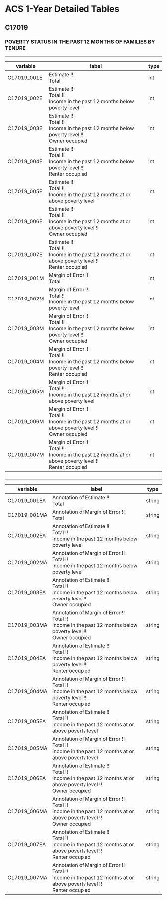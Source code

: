 # ACS 1-Year Detailed Tables

## C17019

### POVERTY STATUS IN THE PAST 12 MONTHS OF FAMILIES BY TENURE

___

| variable | label | type |
| ----- | ----- | ----- |
| C17019_001E | Estimate !!<br>Total | int |
| C17019_002E | Estimate !!<br>Total !!<br>Income in the past 12 months below poverty level | int |
| C17019_003E | Estimate !!<br>Total !!<br>Income in the past 12 months below poverty level !!<br>Owner occupied | int |
| C17019_004E | Estimate !!<br>Total !!<br>Income in the past 12 months below poverty level !!<br>Renter occupied | int |
| C17019_005E | Estimate !!<br>Total !!<br>Income in the past 12 months at or above poverty level | int |
| C17019_006E | Estimate !!<br>Total !!<br>Income in the past 12 months at or above poverty level !!<br>Owner occupied | int |
| C17019_007E | Estimate !!<br>Total !!<br>Income in the past 12 months at or above poverty level !!<br>Renter occupied | int |
| C17019_001M | Margin of Error !!<br>Total | int |
| C17019_002M | Margin of Error !!<br>Total !!<br>Income in the past 12 months below poverty level | int |
| C17019_003M | Margin of Error !!<br>Total !!<br>Income in the past 12 months below poverty level !!<br>Owner occupied | int |
| C17019_004M | Margin of Error !!<br>Total !!<br>Income in the past 12 months below poverty level !!<br>Renter occupied | int |
| C17019_005M | Margin of Error !!<br>Total !!<br>Income in the past 12 months at or above poverty level | int |
| C17019_006M | Margin of Error !!<br>Total !!<br>Income in the past 12 months at or above poverty level !!<br>Owner occupied | int |
| C17019_007M | Margin of Error !!<br>Total !!<br>Income in the past 12 months at or above poverty level !!<br>Renter occupied | int |
### 

___

| variable | label | type |
| ----- | ----- | ----- |
| C17019_001EA | Annotation of Estimate !!<br>Total | string |
| C17019_001MA | Annotation of Margin of Error !!<br>Total | string |
| C17019_002EA | Annotation of Estimate !!<br>Total !!<br>Income in the past 12 months below poverty level | string |
| C17019_002MA | Annotation of Margin of Error !!<br>Total !!<br>Income in the past 12 months below poverty level | string |
| C17019_003EA | Annotation of Estimate !!<br>Total !!<br>Income in the past 12 months below poverty level !!<br>Owner occupied | string |
| C17019_003MA | Annotation of Margin of Error !!<br>Total !!<br>Income in the past 12 months below poverty level !!<br>Owner occupied | string |
| C17019_004EA | Annotation of Estimate !!<br>Total !!<br>Income in the past 12 months below poverty level !!<br>Renter occupied | string |
| C17019_004MA | Annotation of Margin of Error !!<br>Total !!<br>Income in the past 12 months below poverty level !!<br>Renter occupied | string |
| C17019_005EA | Annotation of Estimate !!<br>Total !!<br>Income in the past 12 months at or above poverty level | string |
| C17019_005MA | Annotation of Margin of Error !!<br>Total !!<br>Income in the past 12 months at or above poverty level | string |
| C17019_006EA | Annotation of Estimate !!<br>Total !!<br>Income in the past 12 months at or above poverty level !!<br>Owner occupied | string |
| C17019_006MA | Annotation of Margin of Error !!<br>Total !!<br>Income in the past 12 months at or above poverty level !!<br>Owner occupied | string |
| C17019_007EA | Annotation of Estimate !!<br>Total !!<br>Income in the past 12 months at or above poverty level !!<br>Renter occupied | string |
| C17019_007MA | Annotation of Margin of Error !!<br>Total !!<br>Income in the past 12 months at or above poverty level !!<br>Renter occupied | string |

